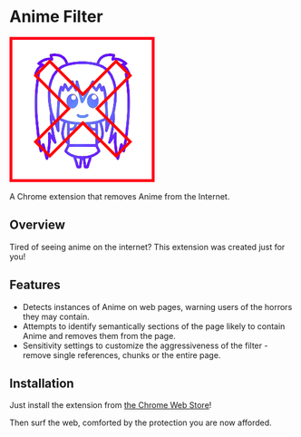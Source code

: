 Anime Filter
================================

![](logo.png)

A Chrome extension that removes Anime from the Internet.


Overview
--------------------------
Tired of seeing anime on the internet? This extension was created just for you!


Features
--------------------------

* Detects instances of Anime on web pages, warning users of the horrors they may contain.
* Attempts to identify semantically sections of the page likely to contain Anime and removes them from the page.
* Sensitivity settings to customize the aggressiveness of the filter - remove single references, chunks or the entire page.


Installation
--------------------------

Just install the extension from [the Chrome Web
Store]()!

Then surf the web, comforted by the protection you are now afforded.
